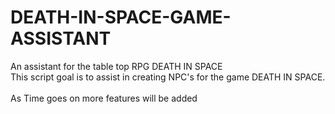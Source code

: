 # DEATH-IN-SPACE-GAME-ASSISTANT
An assistant for the table top RPG DEATH IN SPACE<br>
This script goal is to assist in creating NPC's for the game DEATH IN SPACE.<br>
<br>
As Time goes on more features will be added<br>
<br>